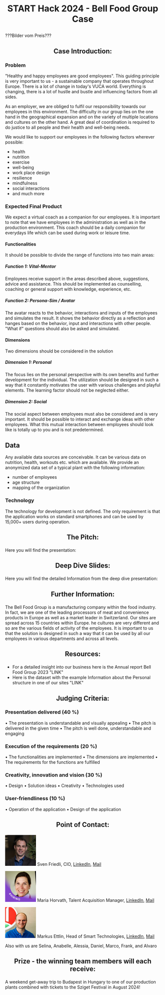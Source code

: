 # <p align="center"> START Hack 2024 - Bell Food Group Case </p>

???Bilder vom Preis???

## <p align="center"> Case Introduction: </p>

### Problem
"Healthy and happy employees are good employees". This guiding principle is very important to us - a sustainable company that operates throughout Europe.
There is a lot of change in today's VUCA world. Everything is changing, there is a lot of hustle and bustle and influencing factors from all sides.

As an employer, we are obliged to fulfil our responsibility towards our employees in this environment. The difficulty in our group lies on the one hand in the geographical expansion and on the variety of multiple locations and cultures on the other hand. A great deal of coordination is required to do justice to all people and their health and well-being needs.

We would like to support our employees in the following factors wherever possible: 
-	health
-	nutrition
-	exercise
-	well-being
-	work place design
-	resilience
-	mindfulness
-	social interactions
-	and much more

### Expected Final Product
We expect a virtual coach as a companion for our employees. It is important to note that we have employees in the administration as well as in the production environment. This coach should be a daily companion for everydays life which can be used during work or leisure time.
####	Functionalities
It should be possible to divide the range of functions into two main areas:
#####	Function 1: Vital-Mentor 
Employees receive support in the areas described above, suggestions, advice and assistance. This should be implemented as counselling, coaching or general support with knowledge, experience, etc.
#####	Function 2: Persona-Sim / Avatar
The avatar reacts to the behavior, interactions and inputs of the employees and simulates the result. It shows the behavior directly as a reflection and hanges based on the behavior, input and interactions with other people. "What if" questions should also be asked and simulated.
####	Dimensions
Two dimensions should be considered in the solution
#####	Dimension 1: Personal
The focus lies on the personal perspective with its own benefits and further development for the individual. The utilization should be designed in such a way that it constantly motivates the user with various challenges and playful elements. The learning factor should not be neglected either.
#####	Dimension 2: Social
The social aspect between employees must also be considered and is very important. It should be possible to interact and exchange ideas with other employees. What this mutual interaction between employees should look like is totally up to you and is not predetermined.

## Data
Any available data sources are conceivable. It can be various data on nutrition, health, workouts etc. which are available. We provide an anonymized data set of a typical plant with the following information:
-	number of employees
-	age structure
-	mapping of the organization

### Technology
The technology for development is not defined. The only requirement is that the application works on standard smartphones and can be used by 15,000+ users during operation.

## <p align="center"> The Pitch: </p>

Here you will find the presentation:

## <p align="center"> Deep Dive Slides: </p>

Here you will find the detailed Information from the deep dive presentation:

## <p align="center"> Further Information: </p>
The Bell Food Group is a manufacturing company within the food industry. In fact, we are one of the leading processors of meat and convenience products in Europe as well as a market leader in Switzerland. Our sites are spread across 15 countries within Europe. 
he cultures are very different and so are the various fields of activity of the employees. It is important to us that the solution is designed in such a way that it can be used by all our employees in various departments and across all levels.

##  <p align="center"> Resources: </p>
-	For a detailed insight into our business here is the Annual report Bell Food Group 2023 "LINK"
-	Here is the dataset with the example Information about the Personal structure in one of our sites "LINK"
  
## <p align="center"> Judging Criteria: </p> 

### Presentation delivered (40 %)
•	The presentation is understandable and visually appealing
•	The pitch is delivered in the given time
•	The pitch is well done, understandable and engaging

### Execution of the requirements (20 %)
•	The functionalities are implemented
•	The dimensions are implemented
•	The requirements for the functions are fulfilled

### Creativity, innovation and vision (30 %)
•	Design
•	Solution ideas
•	Creativity
•	Technologies used

### User-friendliness (10 %)
•	Operation of the application
•	Design of the application

## <p align="center"> Point of Contact: </p> 

<img src="Images/Linkedin_Sven.jpg" alt="Sven" height="100"> Sven Friedli, CIO, [LinkedIn](https://www.linkedin.com/in/sven-friedli-454265121/), [Mail](mailto:Sven.Friedli@bellfoodgroup.com)

<img src="Images/Linkedin_Maria.jpg" alt="Maria" height="100"> Maria Horvath, Talent Acquisition Manager, [LinkedIn](https://www.linkedin.com/in/horvathmaria/), [Mail](mailto:Maria.horvath@bellfoodgroup.com)

<img src="Images/Linkedin_Markus.jpg" alt="Markus" height="100"> Markus Ettlin, Head of Smart Technologies, [LinkedIn](https://www.linkedin.com/in/markusettlin/), [Mail](mailto:markus.ettlin@bellfoodgroup.com)

Also with us are Selina, Anabelle, Alessia, Daniel, Marco, Frank, and Alvaro

## <p align="center"> Prize - the winning team members will each receive: </p>
A weekend get-away trip to Budapest in Hungary to one of our production plants combined with tickets to the Sziget Festival in August 2024! 
